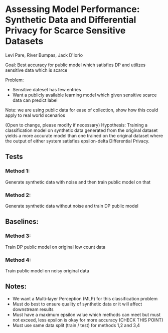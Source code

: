 # Assessing Model Performance: Synthetic Data and Differential Privacy for Scarce Sensitive Datasets

Levi Pare, River Bumpas, Jack D'Iorio

Goal: Best accuracy for public model which satisfies DP and utilizes sensitive data which is scarce

Problem: 
- Sensitive dateset has few entries
- Want a publicly available learning model which given sensitive scarce data can predict label

Note: we are using public data for ease of collection, show how this could apply to real world scenarios

(Open to change, please modify if necessary)
Hypothesis: Training a classification model on synthetic data generated from the original dataset yields a more accurate model than one trained on the original dataset where the output of either system satisfies epsilon-delta Differential Privacy.

## Tests

### Method 1:
Generate synthetic data with noise and then train public model on that

### Method 2:
Generate synthetic data without noise and train DP public model

## Baselines:

### Method 3:
Train DP public model on original low count data

### Method 4:
Train public model on noisy original data


## Notes:
- We want a Multi-layer Perception (MLP) for this classification problem
- Must do best to ensure quality of synthetic data or it will affect downstream results
- Must have a maximum epsilon value which methods can meet but must not exceed, less epsilon is okay for more accuracy (CHECK THIS POINT)
- Must use same data split (train / test) for methods 1,2 and 3,4
